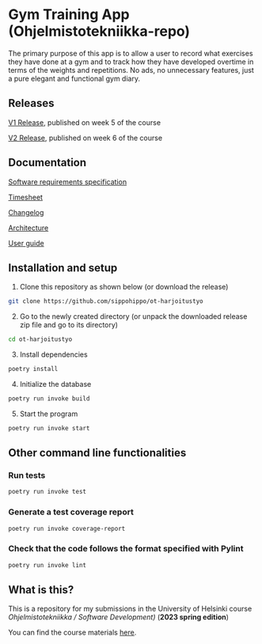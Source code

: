 
# Gym Training App (Ohjelmistotekniikka-repo)

The primary purpose of this app is to allow a user to record what exercises they have done at a gym and to track how they have developed overtime in terms of the weights and repetitions. No ads, no unnecessary features, just a pure elegant and functional gym diary. 

## Releases

[V1 Release](https://github.com/sippohippo/ot-harjoitustyo/releases/tag/viikko5), published on week 5 of the course

[V2 Release](https://github.com/sippohippo/ot-harjoitustyo/releases/tag/viikko6), published on week 6 of the course


## Documentation

[Software requirements specification](https://github.com/sippohippo/ot-harjoitustyo/blob/master/dokumentaatio/vaatimusmaarittely.md)

[Timesheet](https://github.com/sippohippo/ot-harjoitustyo/blob/master/dokumentaatio/timesheet.md)

[Changelog](https://github.com/sippohippo/ot-harjoitustyo/blob/master/dokumentaatio/changelog.md)

[Architecture](https://github.com/sippohippo/ot-harjoitustyo/blob/master/dokumentaatio/arkkitehtuuri.md)

[User guide](https://github.com/sippohippo/ot-harjoitustyo/blob/master/dokumentaatio/kayttoohje.md)


## Installation and setup

1. Clone this repository as shown below (or download the release)

```bash
git clone https://github.com/sippohippo/ot-harjoitustyo
```

2. Go to the newly created directory (or unpack the downloaded release zip file and go to its directory)

```bash
cd ot-harjoitustyo
```

3. Install dependencies

```bash
poetry install
```

4. Initialize the database

```bash
poetry run invoke build
```

5. Start the program

```bash
poetry run invoke start
```

## Other command line functionalities

### Run tests

```bash
poetry run invoke test
```

### Generate a test coverage report

```bash
poetry run invoke coverage-report
```

### Check that the code follows the format specified with Pylint

```bash
poetry run invoke lint
```

## What is this?

This is a repository for my submissions in the University of Helsinki course *Ohjelmistotekniikka / Software Development)* (**2023 spring edition**)

You can find the course materials [here](https://ohjelmistotekniikka-hy.github.io). 

